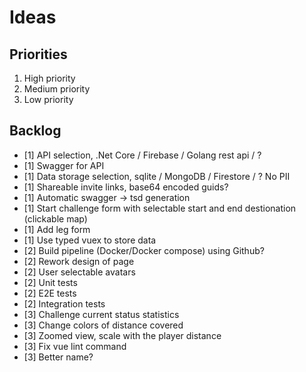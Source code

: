 # Ideas

## Priorities

1. High priority
2. Medium priority
3. Low priority

## Backlog

* [1] API selection, .Net Core / Firebase / Golang rest api / ?
* [1] Swagger for API
* [1] Data storage selection, sqlite / MongoDB / Firestore / ? No PII
* [1] Shareable invite links, base64 encoded guids?
* [1] Automatic swagger -> tsd generation
* [1] Start challenge form with selectable start and end destionation (clickable map)
* [1] Add leg form
* [1] Use typed vuex to store data
* [2] Build pipeline (Docker/Docker compose) using Github?
* [2] Rework design of page
* [2] User selectable avatars
* [2] Unit tests
* [2] E2E tests
* [2] Integration tests
* [3] Challenge current status statistics
* [3] Change colors of distance covered
* [3] Zoomed view, scale with the player distance
* [3] Fix vue lint command
* [3] Better name?